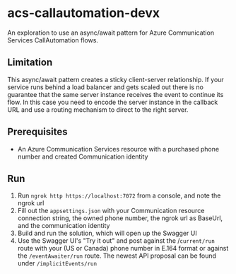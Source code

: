 # acs-callautomation-devx

An exploration to use an async/await pattern for Azure Communication Services CallAutomation flows.

## Limitation

This async/await pattern creates a sticky client-server relationship. If your service runs behind a load balancer and gets scaled out there is no guarantee that the same server instance receives the event to continue its flow. In this case you need to encode the server instance in the callback URL and use a routing mechanism to direct to the right server.

## Prerequisites
- An Azure Communication Services resource with a purchased phone number and created Communication identity

## Run

1. Run `ngrok http https://localhost:7072` from a console, and note the ngrok url
1. Fill out the `appsettings.json` with your Communication resource connection string, the owned phone number, the ngrok url as BaseUrl, and the communication identity
1. Build and run the solution, which will open up the Swagger UI
1. Use the Swagger UI's "Try it out" and post against the /`current/run` route with your (US or Canada) phone number in E.164 format or against the `/eventAwaiter/run` route. The newest API proposal can be found under `/implicitEvents/run`